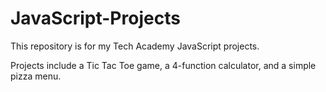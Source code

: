 # JavaScript-Projects
This repository is for my Tech Academy JavaScript projects.

Projects include a Tic Tac Toe game, a 4-function calculator, and a simple pizza menu.
